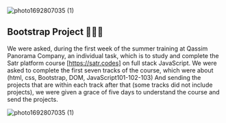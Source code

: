 ![photo1692807035 (1)](https://github.com/sarahmohammed1234/Bootstrap/assets/94794262/d85f2d98-a3f9-42a8-93a0-0c533a0349ff)

## Bootstrap Project 💜🧩💜

We were asked, during the first week of the summer training at Qassim Panorama Company, an individual task, which is to study and 
complete the Satr platform course [https://satr.codes] on full stack JavaScript. We were asked to complete the first seven tracks of the course,
which were about (html, css, Bootstrap, DOM, JavaScript101-102-103) And sending the projects that are within each track after 
that (some tracks did not include projects), we were given a grace of five days to understand the course and send the projects.



![photo1692807035 (1)](https://github.com/sarahmohammed1234/Bootstrap/assets/94794262/b390632d-bb37-4e15-aa5e-7a7d43c6f976)
